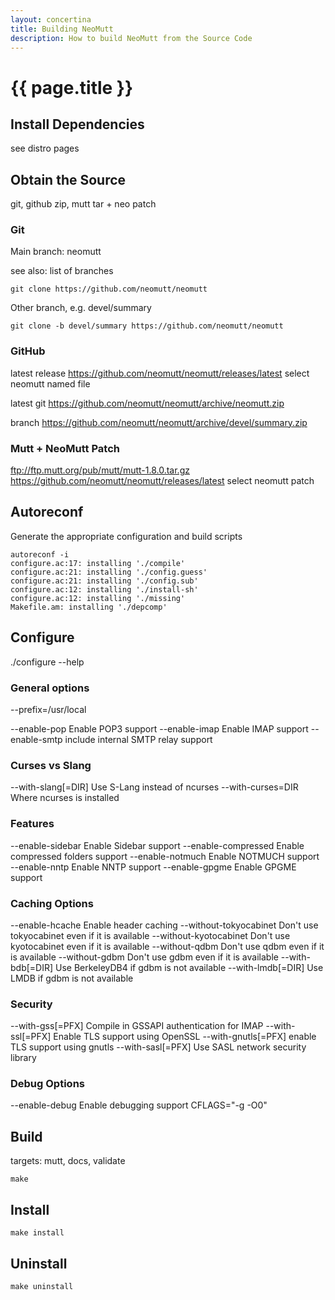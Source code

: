 ```yaml
---
layout: concertina
title: Building NeoMutt
description: How to build NeoMutt from the Source Code
---
```


# {{ page.title }}

## Install Dependencies

see distro pages

## Obtain the Source

git, github zip, mutt tar + neo patch

### Git

Main branch: neomutt

see also: list of branches

```
git clone https://github.com/neomutt/neomutt
```

Other branch, e.g. devel/summary

```
git clone -b devel/summary https://github.com/neomutt/neomutt
```

### GitHub

latest release
https://github.com/neomutt/neomutt/releases/latest
select neomutt named file

latest git
https://github.com/neomutt/neomutt/archive/neomutt.zip

branch
https://github.com/neomutt/neomutt/archive/devel/summary.zip

### Mutt + NeoMutt Patch

ftp://ftp.mutt.org/pub/mutt/mutt-1.8.0.tar.gz
https://github.com/neomutt/neomutt/releases/latest
select neomutt patch

## Autoreconf

Generate the appropriate configuration and build scripts

```
autoreconf -i                     
configure.ac:17: installing './compile'
configure.ac:21: installing './config.guess'
configure.ac:21: installing './config.sub'
configure.ac:12: installing './install-sh'
configure.ac:12: installing './missing'
Makefile.am: installing './depcomp'
```

## Configure

./configure --help

### General options

  --prefix=/usr/local

  --enable-pop            Enable POP3 support
  --enable-imap           Enable IMAP support
  --enable-smtp           include internal SMTP relay support

### Curses vs Slang

  --with-slang[=DIR]      Use S-Lang instead of ncurses
  --with-curses=DIR       Where ncurses is installed

### Features

  --enable-sidebar        Enable Sidebar support
  --enable-compressed     Enable compressed folders support
  --enable-notmuch        Enable NOTMUCH support
  --enable-nntp           Enable NNTP support
  --enable-gpgme          Enable GPGME support

### Caching Options

  --enable-hcache         Enable header caching
  --without-tokyocabinet  Don't use tokyocabinet even if it is available
  --without-kyotocabinet  Don't use kyotocabinet even if it is available
  --without-qdbm          Don't use qdbm even if it is available
  --without-gdbm          Don't use gdbm even if it is available
  --with-bdb[=DIR]        Use BerkeleyDB4 if gdbm is not available
  --with-lmdb[=DIR]       Use LMDB if gdbm is not available

### Security

  --with-gss[=PFX]        Compile in GSSAPI authentication for IMAP
  --with-ssl[=PFX]        Enable TLS support using OpenSSL
  --with-gnutls[=PFX]     enable TLS support using gnutls
  --with-sasl[=PFX]       Use SASL network security library

### Debug Options

  --enable-debug          Enable debugging support
	CFLAGS="-g -O0"

## Build

targets: mutt, docs, validate

```
make
```

## Install

```
make install
```

## Uninstall

```
make uninstall
```


